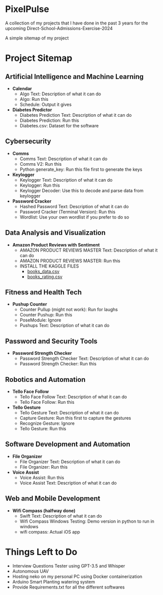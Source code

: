 # PixelPulse
A collection of my projects that I have done in the past 3 years for the upcoming Direct-School-Admissions-Exercise-2024

A simple sitemap of my project
# Project Sitemap

## Artificial Intelligence and Machine Learning
- **Calendar**
  - Algo Text: Description of what it can do
  - Algo: Run this
  - Schedule: Output it gives
- **Diabetes Predictor**
  - Diabetes Prediction Text: Description of what it can do
  - Diabetes Prediction: Run this
  - Diabetes.csv: Dataset for the software

## Cybersecurity
- **Comms**
  - Comms Text: Description of what it can do
  - Comms V2: Run this
  - Python generate_key: Run this file first to generate the keys
- **Keylogger**
  - Keylogger Text: Description of what it can do
  - Keylogger: Run this
  - Keylogger Decoder: Use this to decode and parse data from keylogger
- **Password Cracker**
  - Hashed Password Text: Description of what it can do
  - Password Cracker (Terminal Version): Run this
  - Wordlist: Use your own wordlist if you prefer to do so

## Data Analysis and Visualization
- **Amazon Product Reviews with Sentiment**
  - AMAZON PRODUCT REVIEWS MASTER Text: Description of what it can do
  - AMAZON PRODUCT REVIEWS MASTER: Run this
  - INSTALL THE KAGGLE FILES
    - [books_data.csv](https://www.kaggle.com/datasets/mohamedbakhet/amazon-books-reviews?select=Books_rating.csv)
    - [books_rating.csv](https://www.kaggle.com/datasets/mohamedbakhet/amazon-books-reviews?select=books_data.csv)

## Fitness and Health Tech
- **Pushup Counter**
  - Counter Pullup (might not work): Run for laughs
  - Counter Pushup: Run this
  - PoseModule: Ignore
  - Pushups Text: Description of what it can do

## Password and Security Tools
- **Password Strength Checker**
  - Password Strength Checker Text: Description of what it can do
  - Password Strength Checker: Run this

## Robotics and Automation
- **Tello Face Follow**
  - Tello Face Follow Text: Description of what it can do
  - Tello Face Follow: Run this
- **Tello Gesture**
  - Tello Gesture Text: Description of what it can do
  - Capture Gesture: Run this first to capture the gestures
  - Recognize Gesture: Ignore
  - Tello Gesture: Run this

## Software Development and Automation
- **File Organizer**
  - File Organizer Text: Description of what it can do
  - File Organizer: Run this
- **Voice Assist**
  - Voice Assist: Run this
  - Voice Assist Text: Description of what it can do

## Web and Mobile Development
- **Wifi Compass (halfway done)**
  - Swift Text: Description of what it can do
  - Wifi Compass Windows Testing: Demo version in python to run in windows
  - wifi compass: Actual iOS app
 
# Things Left to Do
- Interview Questions Tester using GPT-3.5 and Whisper
- Autonomous UAV 
- Hosting neko on my personal PC using Docker containerization
- Arduino Smart Planting watering system
- Provide Requirements.txt for all the different softwares
